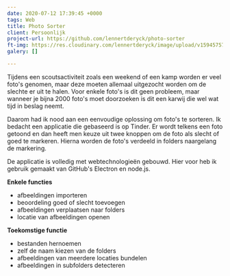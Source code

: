 ```yaml
---
date: 2020-07-12 17:39:45 +0000
tags: Web
title: Photo Sorter
client: Persoonlijk
project-url: https://github.com/lennertderyck/photo-sorter
ft-img: https://res.cloudinary.com/lennertderyck/image/upload/v1594575716/Schermafbeelding_2020-07-12_om_19.40.42_kopie_e7ouvb.png
galery: []

---
```

Tijdens een scoutsactiviteit zoals een weekend of een kamp worden er veel foto's genomen, maar deze moeten allemaal uitgezocht worden om de slechte er uit te halen. Voor enkele foto's is dit geen probleem, maar wanneer je bijna 2000 foto's moet doorzoeken is dit een karwij die wel wat tijd in beslag neemt.

Daarom had ik nood aan een eenvoudige oplossing om foto's te sorteren. Ik bedacht een applicatie die gebaseerd is op Tinder. Er wordt telkens een foto getoond en dan heeft men keuze uit twee knoppen om de foto als slecht of goed te markeren. Hierna worden de foto's verdeeld in folders naargelang de markering.

De applicatie is volledig met webtechnologieën gebouwd. Hier voor heb ik gebruik gemaakt van GitHub's Electron en node.js.

**Enkele functies**

* afbeeldingen importeren
* beoordeling goed of slecht toevoegen
* afbeeldingen verplaatsen naar folders
* locatie van afbeeldingen openen

**Toekomstige functie**

* bestanden hernoemen
* zelf de naam kiezen van de folders
* afbeeldingen van meerdere locaties bundelen
* afbeeldingen in subfolders detecteren